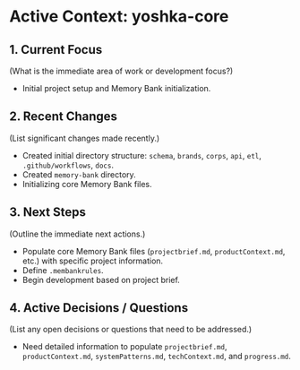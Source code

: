 # Active Context: yoshka-core

## 1. Current Focus
(What is the immediate area of work or development focus?)
- Initial project setup and Memory Bank initialization.

## 2. Recent Changes
(List significant changes made recently.)
- Created initial directory structure: `schema`, `brands`, `corps`, `api`, `etl`, `.github/workflows`, `docs`.
- Created `memory-bank` directory.
- Initializing core Memory Bank files.

## 3. Next Steps
(Outline the immediate next actions.)
- Populate core Memory Bank files (`projectbrief.md`, `productContext.md`, etc.) with specific project information.
- Define `.membankrules`.
- Begin development based on project brief.

## 4. Active Decisions / Questions
(List any open decisions or questions that need to be addressed.)
- Need detailed information to populate `projectbrief.md`, `productContext.md`, `systemPatterns.md`, `techContext.md`, and `progress.md`.

